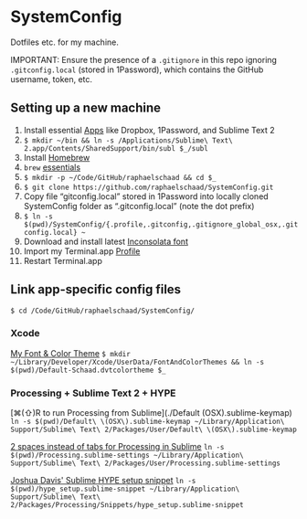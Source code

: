 # SystemConfig

Dotfiles etc. for my machine.

IMPORTANT: Ensure the presence of a `.gitignore` in this repo ignoring `.gitconfig.local` (stored in 1Password), which contains the GitHub username, token, etc.

## Setting up a new machine
1. Install essential [Apps](./apps.md) like Dropbox, 1Password, and Sublime Text 2
2. `$ mkdir ~/bin && ln -s /Applications/Sublime\ Text\ 2.app/Contents/SharedSupport/bin/subl $_/subl`
3. Install [Homebrew](http://brew.sh)
4. `brew` [essentials](./brew.md)
5. `$ mkdir -p ~/Code/GitHub/raphaelschaad && cd $_`
6. `$ git clone https://github.com/raphaelschaad/SystemConfig.git`
7. Copy file “gitconfig.local” stored in 1Password into locally cloned SystemConfig folder as “.gitconfig.local” (note the dot prefix)
8. `$ ln -s $(pwd)/SystemConfig/{.profile,.gitconfig,.gitignore_global_osx,.gitconfig.local} ~`
9. Download and install latest [Inconsolata font](http://www.levien.com/type/myfonts/inconsolata.html)
10. Import my Terminal.app [Profile](./Novel-Schaad.terminal)
11. Restart Terminal.app

## Link app-specific config files
`$ cd /Code/GitHub/raphaelschaad/SystemConfig/`

### Xcode
[My Font & Color Theme](./Default-Schaad.dvtcolortheme)
`$ mkdir ~/Library/Developer/Xcode/UserData/FontAndColorThemes && ln -s $(pwd)/Default-Schaad.dvtcolortheme $_`

### Processing + Sublime Text 2 + HYPE
[⌘(⇧)R to run Processing from Sublime](./Default (OSX).sublime-keymap) `ln -s $(pwd)/Default\ \(OSX\).sublime-keymap ~/Library/Application\ Support/Sublime\ Text\ 2/Packages/User/Default\ \(OSX\).sublime-keymap`

[2 spaces instead of tabs for Processing in Sublime](./Processing.sublime-settings) `ln -s $(pwd)/Processing.sublime-settings ~/Library/Application\ Support/Sublime\ Text\ 2/Packages/User/Processing.sublime-settings`

[Joshua Davis' Sublime HYPE setup snippet](./hype_setup.sublime-snippet) `ln -s $(pwd)/hype_setup.sublime-snippet ~/Library/Application\ Support/Sublime\ Text\ 2/Packages/Processing/Snippets/hype_setup.sublime-snippet`
